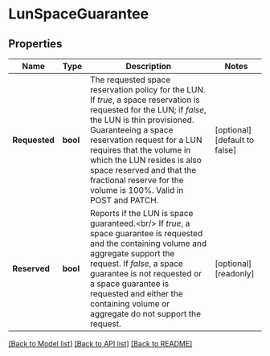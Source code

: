 # LunSpaceGuarantee

## Properties

Name | Type | Description | Notes
------------ | ------------- | ------------- | -------------
**Requested** | **bool** | The requested space reservation policy for the LUN. If _true_, a space reservation is requested for the LUN; if _false_, the LUN is thin provisioned. Guaranteeing a space reservation request for a LUN requires that the volume in which the LUN resides is also space reserved and that the fractional reserve for the volume is 100%. Valid in POST and PATCH.  | [optional] [default to false]
**Reserved** | **bool** | Reports if the LUN is space guaranteed.&lt;br/&gt; If _true_, a space guarantee is requested and the containing volume and aggregate support the request. If _false_, a space guarantee is not requested or a space guarantee is requested and either the containing volume or aggregate do not support the request.  | [optional] [readonly] 

[[Back to Model list]](../README.md#documentation-for-models) [[Back to API list]](../README.md#documentation-for-api-endpoints) [[Back to README]](../README.md)


